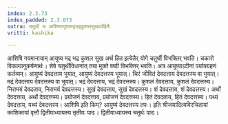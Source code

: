 ```yaml
---
index: 2.3.73
index_padded: 2.3.073
sutra: चतुर्थी च आशिष्यायुष्यमद्रभद्रकुशलसुखार्थहितैः
vritti: kashika

---
```

आशिषि गयमानायाम् आयुष्य मद्र भद्र कुशल सुख अर्थ हित इत्येतैर् योगे चतुर्थी विभक्तिर् भवति। चकारो विकल्पानुकर्षणार्थः। शेषे चतुर्थीविधानात् तया मुक्ते षष्ठी विभक्तिर् भवति। अत्र आयुष्याऽदीनां पर्यायग्रहणं कर्तव्यम्। आयुष्यं देवदत्ताय भूयात्, आयुष्यं देवदत्तस्य भूयात्। चिरं जीवितं देवदत्ताय देवदत्तस्य वा भुयात्। मद्रं देवदत्ताय देवदत्तस्य वा भूयात्। भद्रं देवदत्ताय, भद्रं देवदत्तस्य। कुशलं देवदत्ताय, कुशलं देवदत्तस्य। निरामयं देवदताय, निरामयं देवदत्तस्य। सुखं देवदत्ताय, सुखं देवदत्तस्य। शं देवदत्ताय, शं देवदत्तस्य। अर्थो देवदत्ताय, अर्थो देवदत्तस्य। प्रयोजनं देवदत्ताय, प्रयोजनं देवदत्तस्य। हितं देवदताय, हितं देवदत्तस्य। पथ्यं देवदत्ताय, पथ्यं देवदत्तस्य। आशिषि इति किम्? आयुष्यं देवदत्तस्य तपः। इति श्रीजयादित्यविरचितायां काशिकायां वृत्तौ द्वितीयाध्यायस्य तृतीयः पादः। द्वितीयाध्यायस्य चतुर्थः पादः।